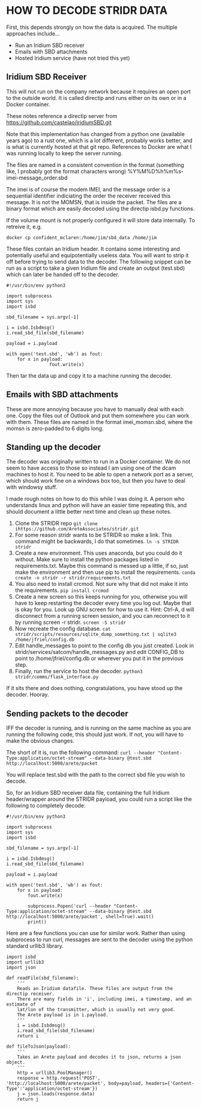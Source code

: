 HOW TO DECODE STRIDR DATA
=========================

First, this depends strongly on how the data is acquired. The multiple approaches include...

 - Run an Iridium SBD receiver
 - Emails with SBD attachments
 - Hosted Iridium service (have not tried this yet)

Iridium SBD Receiver
--------------------
This will not run on the company network because it requires an open port to the outside world. It is
called directip and runs either on its own or in a Docker container.

These notes reference a directip server from https://github.com/castelao/iridiumSBD.git

Note that this implementation has changed from a python one (available years ago) to a rust one, which
is a lot different, probably works better, and is what is currently hosted at that git repo. References
to Docker are what I was running locally to keep the server running.

The files are named in a consistent convention in the format (something like, I probably got the
format characters wrong) %Y%M%D%h%m%s-imei-message_order.sbd

The imei is of course the modem IMEI, and the message order is a sequential identifier indiciating
the order the receiver received this message. It is not the MOMSN, that is inside the packet. The
files are a binary format which are easily decoded using the directip isbd.py functions.

If the volume mount is not properly configured it will store data internally. To retreive it, e.g.
```
docker cp confident_mclaren:/home/jim/sbd_data /home/jim
```

These files contain an Iridium header. It contains some interesting and potentially useful and
equipotentially useless data. You will want to strip it off before trying to send data to the
decoder. The following snippet can be run as a script to take a given Iridium file and create an
output (test.sbd) which can later be handed off to the decoder.

```
#!/usr/bin/env python3

import subprocess
import sys
import isbd

sbd_filename = sys.argv[-1]

i = isbd.Isbdmsg()
i.read_sbd_file(sbd_filename)

payload = i.payload

with open('test.sbd', 'wb') as fout:
    for x in payload:
                fout.write(x)
```

Then tar the data up and copy it to a machine running the decoder.


Emails with SBD attachments
---------------------------
These are more annoying because you have to manually deal with each one. Copy the files out of
Outlook and put them somewhere you can work with them. These files are named in the format
imei_momsn.sbd, where the momsn is zero-padded to 6 digits long.


Standing up the decoder
-----------------------
The decoder was originally written to run in a Docker container. We do not seem to have access to
those so instead I am using one of the dcam machines to host it. You need to be able to open a
network port as a server, which should work fine on a windows box too, but then you have to deal
with windowsy stuff.

I made rough notes on how to do this while I was doing it. A person who understands linux and python
will have an easier time repeating this, and should document a little better next time and clean up
these notes.

1. Clone the STRIDR repo
```git clone ihttps://github.com/AreteAssociates/stridr.git```
2. For some reason stridr wants to be STRIDR so make a link. This command might be backwards, I do
that sometimes.
```ln -s STRIDR stridr```
3. Create a new environment. This uses anaconda, but you could do it without. Make sure to install
the python packages listed in requirements.txt. Maybe this command is messed up a little, if so,
just make the environment and then use pip to install the requirements.
```conda create -n stridr -r stridr/requirements.txt```
4. You also need to install crcmod. Not sure why that did not make it into the requirements.
```pip install crcmod```
5. Create a new screen so this keeps running for you, otherwise you will have to keep restarting the
decoder every time you log out. Maybe that is okay for you. Look up GNU screen for how to use it.
Hint: Ctrl-A, d will disconnect from a running screen session, and you can reconnect to it by
running screen -r stridr.
```screen -S stridr```
6. Now recreate the config database.
```cat stridr/scripts/resources/sqlite_dump_something.txt | sqlite3 /home/jfriel/config.db```
7. Edit handle_messages to point to the config db you just created. Look in
stridr/services/satcom/handle_messages.py and edit CONFIG_DB to point to /home/jfriel/config.db or
wherever you put it in the previous step.
8. Finally, run the service to host the decoder.
```python3 stridr/comms/flask_interface.py```

If it sits there and does nothing, congratulations, you have stood up the decoder. Hooray.


Sending packets to the decoder
------------------------------
IFF the decoder is running, and is running on the same machine as you are running the following
code, this should just work. If not, you will have to make the obvious changes.

The short of it is, run the following command:
```curl --header "Content-Type:application/octet-stream" --data-binary @test.sbd http://localhost:5000/arete/packet```

You will replace test.sbd with the path to the correct sbd file you wish to decode.

So, for an Iridium SBD receiver data file, containing the full Iridium header/wrapper around the
STRIDR payload, you could run a script like the following to completely decode:
```
#!/usr/bin/env python3

import subprocess
import sys
import isbd

sbd_filename = sys.argv[-1]

i = isbd.Isbdmsg()
i.read_sbd_file(sbd_filename)

payload = i.payload

with open('test.sbd', 'wb') as fout:
    for x in payload:
        fout.write(x)

        subprocess.Popen('curl --header "Content-Type:application/octet-stream" --data-binary @test.sbd http://localhost:5000/arete/packet', shell=True).wait()
        print()
```

Here are a few functions you can use for similar work. Rather than using subprocess to run curl,
messages are sent to the decoder using the python standard urllib3 library.

```
import isbd
import urllib3
import json

def readFile(sbd_filename):
    '''
    Reads an Iridium datafile. These files are output from the directip receiver.
    There are many fields in 'i', including imei, a timestamp, and an estimate of
    lat/lon of the transmitter, which is usually not very good.
    The Arete payload is in i.payload.
    '''
    i = isbd.Isbdmsg()
    i.read_sbd_file(sbd_filename)
    return i

def fileToJson(payload):
    '''
    Takes an Arete payload and decodes it to json, returns a json object.
    '''
    http = urllib3.PoolManager()
    response = http.request('POST', 'http://localhost:5000/arete/packet', body=payload, headers={'Content-Type':'application/octet-stream'})
    j = json.loads(response.data)
    return j
```
